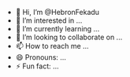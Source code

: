 - 👋 Hi, I’m @HebronFekadu
- 👀 I’m interested in ...
- 🌱 I’m currently learning ...
- 💞️ I’m looking to collaborate on ...
- 📫 How to reach me ...
- 😄 Pronouns: ...
- ⚡ Fun fact: ...

<!---
HebronFekadu/HebronFekadu is a ✨ special ✨ repository because its `README.md` (this file) appears on your GitHub profile.
You can click the Preview link to take a look at your changes.
--->
